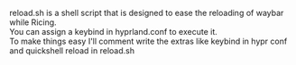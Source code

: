 reload.sh is a shell script that is designed to ease the reloading of waybar while Ricing.  
You can assign a keybind in hyprland.conf to execute it.  
To make things easy I'll comment write the extras like keybind in hypr conf and quickshell reload in reload.sh
